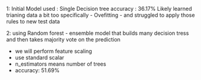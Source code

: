 1: Initial Model used : Single Decision tree
accuracy : 36.17%
Likely learned trianing data a bit too specifically - Ovefitting - and struggled to apply those rules to new test data

2: using Random forest  - ensemble model that builds many decision tress and then takes majority vote on the prediction
 - we will perform feature scaling
 - use standard scalar
 - n_estimators means number of trees
 - accuracy: 51.69%
